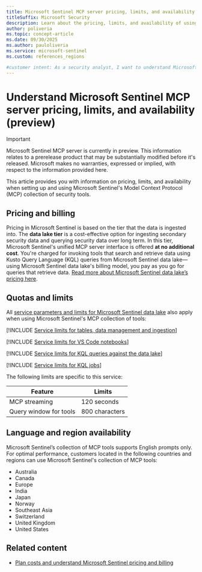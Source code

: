 ```yaml
---
title: Microsoft Sentinel MCP server pricing, limits, and availability
titleSuffix: Microsoft Security  
description: Learn about the pricing, limits, and availability of using the different MCP collection of tools in Microsoft Sentinel 
author: poliveria
ms.topic: concept-article
ms.date: 09/30/2025
ms.author: pauloliveria
ms.service: microsoft-sentinel
ms.custom: references_regions

#customer intent: As a security analyst, I want to understand Microsoft Sentinel MCP server pricing, limits, and availability 
---
```


# Understand Microsoft Sentinel MCP server pricing, limits, and availability (preview)

> [!IMPORTANT]
> Microsoft Sentinel MCP server is currently in preview.
> This information relates to a prerelease product that may be substantially modified before it's released. Microsoft makes no warranties, expressed or implied, with respect to the information provided here.

This article provides you with information on pricing, limits, and availability when setting up and using Microsoft Sentinel's Model Context Protocol (MCP) collection of security tools.

## Pricing and billing

Pricing in Microsoft Sentinel is based on the tier that the data is ingested into. The **data lake tier** is a cost-effective option for ingesting secondary security data and querying security data over long term. In this tier, Microsoft Sentinel's unified MCP server interface is offered **at no additional cost**. You're charged for invoking tools that search and retrieve data using Kusto Query Language (KQL) queries from Microsoft Sentinel data lake—using Microsoft Sentinel data lake's billing model, you pay as you go for queries that retrieve data. [Read more about Microsoft Sentinel data lake’s pricing here](../billing.md#data-lake-tier).

## Quotas and limits

All [service parameters and limits for Microsoft Sentinel data lake](sentinel-lake-service-limits.md#service-parameters-and-limits-for-tables-data-management-and-ingestion) also apply when using Microsoft Sentinel's MCP collection of tools:

[!INCLUDE [Service limits for tables, data management and ingestion](../includes/service-limits-table-manaement-ingestion.md)]

[!INCLUDE [Service limits for VS Code notebooks](../includes/service-limits-notebooks.md)]

[!INCLUDE [Service limits for KQL queries against the data lake](../includes/service-limits-kql-queries.md)]

[!INCLUDE [Service limits for KQL jobs](../includes/service-limits-kql-jobs.md)]

The following limits are specific to this service:

| Feature | Limits | 
|----------|----------|
| MCP streaming | 120 seconds | 
| Query window for tools | 800 characters |

## Language and region availability
Microsoft Sentinel’s collection of MCP tools supports English prompts only. For optimal performance, customers located in the following countries and regions can use Microsoft Sentinel's collection of MCP tools:

- Australia
- Canada
- Europe 
- India
- Japan
- Norway
- Southeast Asia
- Switzerland
- United Kingdom 
- United States

## Related content
- [Plan costs and understand Microsoft Sentinel pricing and billing](../billing.md)
